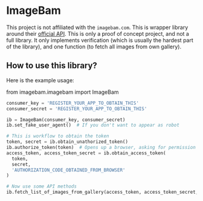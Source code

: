 # ImageBam

This project is not affiliated with the `imagebam.com`. This is wrapper library around their [official API][1]. This is only a proof of concept project, and not a full library. It only implements verification (which is usually the hardest part of the library), and one function (to fetch all images from own gallery).

## How to use this library?

Here is the example usage:

from imagebam.imagebam import ImageBam

```python
consumer_key = 'REGISTER_YOUR_APP_TO_OBTAIN_THIS'
consumer_secret = 'REGISTER_YOUR_APP_TO_OBTAIN_THIS'

ib = ImageBam(consumer_key, consumer_secret)
ib.set_fake_user_agent()  # If you don't want to appear as robot

# This is workflow to obtain the token
token, secret = ib.obtain_unathorized_token()
ib.authorize_token(token)  # Opens up a browser, asking for permission and giving authorization code
access_token, access_token_secret = ib.obtain_access_token(
  token,
  secret,
  'AUTHORIZATION_CODE_OBTAINED_FROM_BROWSER'
)

# Now use some API methods
ib.fetch_list_of_images_from_gallery(access_token, access_token_secret, 'YOUR_GALLERY_ID')
```

[1]: https://code.google.com/archive/p/imagebam-api/
